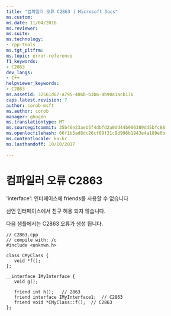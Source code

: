 ```yaml
---
title: "컴파일러 오류 C2863 | Microsoft Docs"
ms.custom: 
ms.date: 11/04/2016
ms.reviewer: 
ms.suite: 
ms.technology:
- cpp-tools
ms.tgt_pltfrm: 
ms.topic: error-reference
f1_keywords:
- C2863
dev_langs:
- C++
helpviewer_keywords:
- C2863
ms.assetid: 32561d67-a795-486b-b3b6-4b90a1acb176
caps.latest.revision: 7
author: corob-msft
ms.author: corob
manager: ghogen
ms.translationtype: MT
ms.sourcegitcommit: 35b46e23aeb5f4dbfd2a0dd44b906389dd5bfc88
ms.openlocfilehash: 66f1b5ad8dc26cf09f31c8d996b1943e4a189e0b
ms.contentlocale: ko-kr
ms.lasthandoff: 10/10/2017

---
```

# <a name="compiler-error-c2863"></a>컴파일러 오류 C2863
'interface': 인터페이스에 friends를 사용할 수 없습니다  
  
 선언 인터페이스에서 친구 허용 되지 않습니다.  
  
 다음 샘플에서는 C2863 오류가 생성 됩니다.  
  
```  
// C2863.cpp  
// compile with: /c  
#include <unknwn.h>  
  
class CMyClass {  
   void *f();  
};   
  
__interface IMyInterface {  
   void g();  
  
   friend int h();   // 2863  
   friend interface IMyInterface1;  // C2863  
   friend void *CMyClass::f();  // C2863  
};  
```

